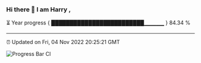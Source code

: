 ### Hi there 👋 I am Harry , 

⏳ Year progress { █████████████████████████▁▁▁▁▁ } 84.34 %

---

⏰ Updated on Fri, 04 Nov 2022 20:25:21 GMT

![Progress Bar CI](https://github.com/duykhang68/duykhang68/workflows/Progress%20Bar%20CI/badge.svg)
